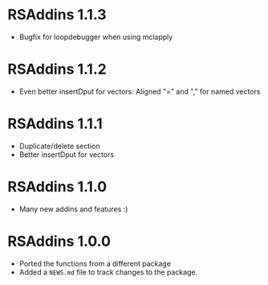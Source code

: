 # RSAddins 1.1.3

* Bugfix for loopdebugger when using mclapply

# RSAddins 1.1.2

* Even better insertDput for vectors: Aligned "=" and "," for named vectors

# RSAddins 1.1.1

* Duplicate/delete section
* Better insertDput for vectors


# RSAddins 1.1.0

* Many new addins and features :)

# RSAddins 1.0.0

* Ported the functions from a different package
* Added a `NEWS.md` file to track changes to the package.
